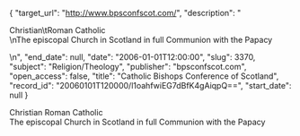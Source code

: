 {
  "target_url": "http://www.bpsconfscot.com/", 
  "description": "<p>Christian\tRoman Catholic<br />\nThe episcopal Church in Scotland in full Communion with the Papacy</p>\n", 
  "end_date": null, 
  "date": "2006-01-01T12:00:00", 
  "slug": 3370, 
  "subject": "Religion/Theology", 
  "publisher": "bpsconfscot.com", 
  "open_access": false, 
  "title": "Catholic Bishops Conference of Scotland", 
  "record_id": "20060101T120000/l1oahfwiEG7dBfK4gAiqpQ==", 
  "start_date": null
}

<p>Christian	Roman Catholic<br />
The episcopal Church in Scotland in full Communion with the Papacy</p>
